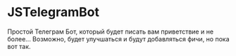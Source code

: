 # JSTelegramBot
Простой Телеграм Бот, который будет писать вам приветствие и не более... 
Возможно, будет улучшаться и будут добавляться фичи, но пока вот так. 
